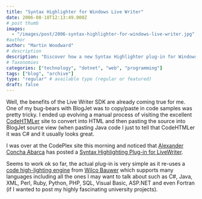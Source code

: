 ```yaml
---
title: "Syntax Highlighter for Windows Live Writer"
date: 2006-08-18T12:13:49.000Z
# post thumb
images:
  - "/images/post/2006-syntax-highlighter-for-windows-live-writer.jpg"
#author
author: "Martin Woodward"
# description
description: "Discover how a new Syntax Highlighter plug-in for Windows Live Writer simplifies code sample integration and enhances your blogging experience."
# Taxonomies
categories: ["technology", "dotnet", "web", "programming"]
tags: ["blog", "archive"]
type: "regular" # available type (regular or featured)
draft: false
---
```

[](http://www.codeplex.com/Wiki/View.aspx?ProjectName=Highlight4Writer)Well, the benefits of the Live Writer SDK are already coming true for me.  One of my bug-bears with BlogJet was to copy/paste in code samples was pretty tricky.  I ended up evolving a manual process of visiting the excellent [CodeHTMLer](http://puzzleware.net/codeHTMLer/) site to convert into HTML and then pasting the source into BlogJet source view (when pasting Java code I just to tell that CodeHTMLer it was C# and it usually looks great. 

I was over at the CodePlex site this morning and noticed that [Alexander Concha Abarca](http://www.buayacorp.com/) has posted a [Syntax Highlighting Plug-in for LiveWriter](http://www.codeplex.com/Wiki/View.aspx?ProjectName=Highlight4Writer). 

Seems to work ok so far, the actual plug-in is very simple as it re-uses a [code high-lighting engine](http://www.wilcob.com/Wilco/Toolbox/SyntaxHighlighter.aspx) from [Wilco Bauwer](http://www.wilcob.com/wilco/Default.aspx) which supports many languages including all the ones I may want to talk about such as C#, Java, XML, Perl, Ruby, Python, PHP, SQL, Visual Basic, ASP.NET and even Fortran (if I wanted to post my highly fascinating university projects).